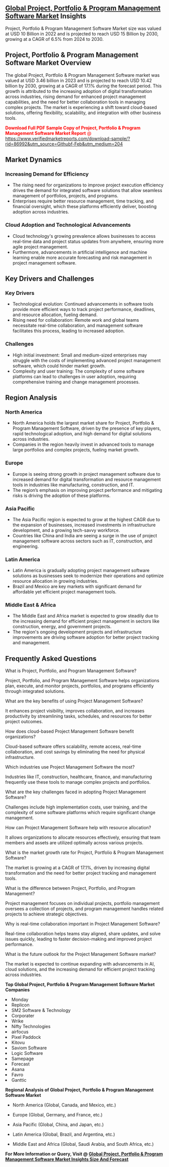 <h2><a href="https://www.verifiedmarketreports.com/download-sample/?rid=86992&amp;utm_source=Githubf&amp;utm_medium=204" target="_blank">Global Project, Portfolio & Program Management Software Market</a> Insights</h2><p>Project, Portfolio & Program Management Software Market size was valued at USD 10 Billion in 2022 and is projected to reach USD 15 Billion by 2030, growing at a CAGR of 6.5% from 2024 to 2030.</p><p> <h2>Project, Portfolio & Program Management Software Market Overview</h2> <p>The global Project, Portfolio & Program Management Software market was valued at USD 3.46 billion in 2023 and is projected to reach USD 10.42 billion by 2030, growing at a CAGR of 17.1% during the forecast period. This growth is attributed to the increasing adoption of digital transformation across industries, rising demand for enhanced project management capabilities, and the need for better collaboration tools in managing complex projects. The market is experiencing a shift toward cloud-based solutions, offering flexibility, scalability, and integration with other business tools.</p> <p><p><span class=""><span style="color: #ff0000;"><strong>Download Full PDF Sample Copy of Project, Portfolio & Program Management Software Market Report</strong> @ </span><a href="https://www.verifiedmarketreports.com/download-sample/?rid=86992&amp;utm_source=Githubf-Feb&amp;utm_medium=204" target="_blank">https://www.verifiedmarketreports.com/download-sample/?rid=86992&amp;utm_source=Githubf-Feb&amp;utm_medium=204</a></span></p></p> <h2>Market Dynamics</h2> <h3>Increasing Demand for Efficiency</h3> <ul> <li>The rising need for organizations to improve project execution efficiency drives the demand for integrated software solutions that allow seamless management of portfolios, projects, and programs.</li> <li>Enterprises require better resource management, time tracking, and financial oversight, which these platforms efficiently deliver, boosting adoption across industries.</li> </ul> <h3>Cloud Adoption and Technological Advancements</h3> <ul> <li>Cloud technology's growing prevalence allows businesses to access real-time data and project status updates from anywhere, ensuring more agile project management.</li> <li>Furthermore, advancements in artificial intelligence and machine learning enable more accurate forecasting and risk management in project management software.</li> </ul> <h2>Key Drivers and Challenges</h2> <h3>Key Drivers</h3> <ul> <li>Technological evolution: Continued advancements in software tools provide more efficient ways to track project performance, deadlines, and resource allocation, fueling demand.</li> <li>Rising need for collaboration: Remote work and global teams necessitate real-time collaboration, and management software facilitates this process, leading to increased adoption.</li> </ul> <h3>Challenges</h3> <ul> <li>High initial investment: Small and medium-sized enterprises may struggle with the costs of implementing advanced project management software, which could hinder market growth.</li> <li>Complexity and user training: The complexity of some software platforms can lead to challenges in user adoption, requiring comprehensive training and change management processes.</li> </ul> <h2>Region Analysis</h2> <h3>North America</h3> <ul> <li>North America holds the largest market share for Project, Portfolio & Program Management Software, driven by the presence of key players, rapid technological adoption, and high demand for digital solutions across industries.</li> <li>Companies in the region heavily invest in advanced tools to manage large portfolios and complex projects, fueling market growth.</li> </ul> <h3>Europe</h3> <ul> <li>Europe is seeing strong growth in project management software due to increased demand for digital transformation and resource management tools in industries like manufacturing, construction, and IT.</li> <li>The region’s emphasis on improving project performance and mitigating risks is driving the adoption of these platforms.</li> </ul> <h3>Asia Pacific</h3> <ul> <li>The Asia Pacific region is expected to grow at the highest CAGR due to the expansion of businesses, increased investments in infrastructure development, and a growing tech-savvy workforce.</li> <li>Countries like China and India are seeing a surge in the use of project management software across sectors such as IT, construction, and engineering.</li> </ul> <h3>Latin America</h3> <ul> <li>Latin America is gradually adopting project management software solutions as businesses seek to modernize their operations and optimize resource allocation in growing industries.</li> <li>Brazil and Mexico are key markets with significant demand for affordable yet efficient project management tools.</li> </ul> <h3>Middle East & Africa</h3> <ul> <li>The Middle East and Africa market is expected to grow steadily due to the increasing demand for efficient project management in sectors like construction, energy, and government projects.</li> <li>The region's ongoing development projects and infrastructure improvements are driving software adoption for better project tracking and management.</li> </ul> <h2>Frequently Asked Questions</h2> <p>What is Project, Portfolio, and Program Management Software?</p> <p>Project, Portfolio, and Program Management Software helps organizations plan, execute, and monitor projects, portfolios, and programs efficiently through integrated solutions.</p> <p>What are the key benefits of using Project Management Software?</p> <p>It enhances project visibility, improves collaboration, and increases productivity by streamlining tasks, schedules, and resources for better project outcomes.</p> <p>How does cloud-based Project Management Software benefit organizations?</p> <p>Cloud-based software offers scalability, remote access, real-time collaboration, and cost savings by eliminating the need for physical infrastructure.</p> <p>Which industries use Project Management Software the most?</p> <p>Industries like IT, construction, healthcare, finance, and manufacturing frequently use these tools to manage complex projects and portfolios.</p> <p>What are the key challenges faced in adopting Project Management Software?</p> <p>Challenges include high implementation costs, user training, and the complexity of some software platforms which require significant change management.</p> <p>How can Project Management Software help with resource allocation?</p> <p>It allows organizations to allocate resources effectively, ensuring that team members and assets are utilized optimally across various projects.</p> <p>What is the market growth rate for Project, Portfolio & Program Management Software?</p> <p>The market is growing at a CAGR of 17.1%, driven by increasing digital transformation and the need for better project tracking and management tools.</p> <p>What is the difference between Project, Portfolio, and Program Management?</p> <p>Project management focuses on individual projects, portfolio management oversees a collection of projects, and program management handles related projects to achieve strategic objectives.</p> <p>Why is real-time collaboration important in Project Management Software?</p> <p>Real-time collaboration helps teams stay aligned, share updates, and solve issues quickly, leading to faster decision-making and improved project performance.</p> <p>What is the future outlook for the Project Management Software market?</p> <p>The market is expected to continue expanding with advancements in AI, cloud solutions, and the increasing demand for efficient project tracking across industries.</p> </p><p><strong>Top Global Project, Portfolio & Program Management Software Market Companies</strong></p><div data-test-id=""><p><li>Monday</li><li> Replicon</li><li> SM2 Software & Technology</li><li> Corporater</li><li> Wrike</li><li> Nifty Technologies</li><li> airfocus</li><li> Pixel Paddock</li><li> Kitovu</li><li> Saviom Software</li><li> Logic Software</li><li> Samepage</li><li> Forecast</li><li> Asana</li><li> Favro</li><li> Ganttic</li></p><div><strong>Regional Analysis of&nbsp;Global Project, Portfolio & Program Management Software Market</strong></div><ul><li dir="ltr"><p dir="ltr">North America&nbsp;(Global, Canada, and Mexico, etc.)</p></li><li dir="ltr"><p dir="ltr">Europe (Global, Germany, and France, etc.)</p></li><li dir="ltr"><p dir="ltr">Asia Pacific&nbsp;(Global, China, and Japan, etc.)</p></li><li dir="ltr"><p dir="ltr">Latin America&nbsp;(Global, Brazil, and Argentina, etc.)</p></li><li dir="ltr">Middle East and Africa&nbsp;(Global, Saudi Arabia, and South Africa, etc.)</li></ul><p><strong>For More Information or Query, Visit @&nbsp;</strong><strong><a href="https://www.verifiedmarketreports.com/product/global-project-portfolio-program-management-software-market-growth-status-and-outlook-2019-2024/?utm_source=Githubf&amp;utm_medium=204" target="_blank">Global Project, Portfolio & Program Management Software Market Insights Size And Forecast</a></strong></p></div>
